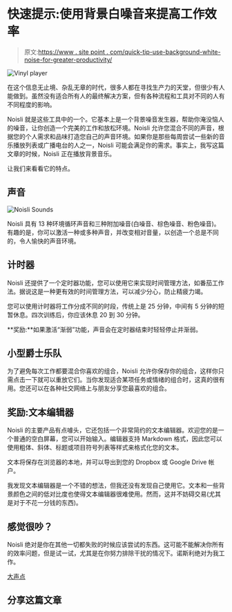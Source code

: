 # 快速提示:使用背景白噪音来提高工作效率

> 原文:[https://www . site point . com/quick-tip-use-background-white-noise-for-greater-productivity/](https://www.sitepoint.com/quick-tip-use-background-white-noise-for-greater-productivity/)

![Vinyl player](../Images/5e4cd8759b697182bcffbbfec8a3916e.png)

在这个信息无止境、杂乱无章的时代，很多人都在寻找生产力的天堂，但很少有人能做到。虽然没有适合所有人的最终解决方案，但有各种流程和工具对不同的人有不同程度的影响。

Noisli 就是这些工具中的一个。它基本上是一个背景噪音发生器，帮助你淹没恼人的噪音，让你创造一个完美的工作和放松环境。Noisli 允许您混合不同的声音，根据您的个人需求和品味打造您自己的声音环境。如果你是那些每周尝试一些新的音乐播放列表或广播电台的人之一，Noisli 可能会满足你的需求。事实上，我写这篇文章的时候，Noisli 正在播放背景音乐。

让我们来看看它的特点。

## 声音

![Noisli Sounds](../Images/50b50f591a4f5ccb14236d2ae3482307.png)

Noisli 具有 13 种环境循环声音和三种附加噪音(白噪音、棕色噪音、粉色噪音)。有趣的是，你可以激活一种或多种声音，并改变相对音量，以创造一个总是不同的，令人愉快的声音环境。

## 计时器

Noisli 还提供了一个定时器功能，您可以使用它来实现时间管理方法，如番茄工作法。据说这是一种更有效的时间管理方法，可以减少分心，防止精疲力竭。

您可以使用计时器将工作分成不同的时段，传统上是 25 分钟，中间有 5 分钟的短暂休息。四次训练后，你应该休息 20 到 30 分钟。

**奖励:**如果激活“渐弱”功能，声音会在定时器结束时轻轻停止并渐弱。

## 小型爵士乐队

为了避免每次工作都要混合你喜欢的组合，Noisli 允许你保存你的组合，这样你只需点击一下就可以重放它们。当你发现适合某项任务或情绪的组合时，这真的很有用。您还可以在各种社交网络上与朋友分享您最喜欢的组合。

## 奖励:文本编辑器

Noisli 的主要产品有点噱头，它还包括一个非常简约的文本编辑器。欢迎您的是一个普通的空白屏幕，您可以开始输入。编辑器支持 Markdown 格式，因此您可以使用粗体、斜体、标题或项目符号列表等样式来格式化您的文本。

文本将保存在浏览器的本地，并可以导出到您的 Dropbox 或 Google Drive 帐户。

我发现文本编辑器是一个不错的想法，但我还没有发现自己使用它。文本和一些背景颜色之间的低对比度也使得文本编辑器很难使用。然而，这并不妨碍交易(尤其是对于不花一分钱的东西)。

## 感觉很吵？

Noisli 绝对是你在其他一切都失败的时候应该尝试的东西。这可能不能解决你所有的效率问题，但是试一试，尤其是在你努力排除干扰的情况下。诺斯利绝对为我工作。

[大声点](http://www.noisli.com/)

## 分享这篇文章
